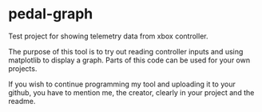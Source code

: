 # pedal-graph
Test project for showing telemetry data from xbox controller.

The purpose of this tool is to try out reading controller inputs and using matplotlib to display a graph.
Parts of this code can be used for your own projects.

If you wish to continue programming my tool and uploading it to your github, you have to mention me, the creator, clearly in your project and the readme.
